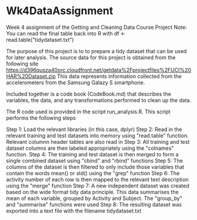 # Wk4DataAssignment
Week 4 assignment of the Getting and Cleaning Data Course Project
Note: You can read the final table back into R with df <-read.table("tidydataset.txt")

The purpose of this project is to to prepare a tidy dataset that can be used for later analysis. The source data for this project is obtained from the following site https://d396qusza40orc.cloudfront.net/getdata%2Fprojectfiles%2FUCI%20HAR%20Dataset.zip
This data represents information collected from the accelerometers from the Samsung Galazy S smartphone. 

Included together is a code book (CodeBook.md) that describes the variables, the data, and any transformations performed to clean up the data. 

The R code used is provided in the script run_analysis.R. This script performs the following steps

Step 1: Load the relevant libraries (in this case, dplyr)
Step 2: Read in the relevant training and test datasets into memory using "read.table" function. Relevant columnn header tables are also read in
Step 3: All training and test dataset columns are then labeled appropriately using the "colnames" function.
Step 4: The training and test dataset is then merged to form a single combined dataset using "cbind" and "rbind" functions
Step 5: The columns of the dataset is then filtered to only include those variables that contain the words mean() or std() using the "grep" function
Step 6: The activity number of each row is then mapped to the relevant text description using the "merge" function
Step 7: A new independent dataset was created based on the wide format tidy data principle. This data summarises the mean of each variable, grouped by Activity and Subject. The "group_by" and "summarise" functions were used
Step 8: The resulting dataset was exported into a text file with the filename tidydataset.txt

